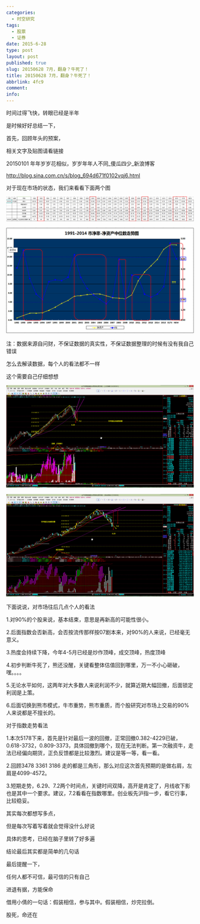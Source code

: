 ```yaml
---
categories:
  - 时空研究
tags:
  - 股票
  - 证券
date: 2015-6-28
type: post
layout: post
published: true
slug: 20150628 7月，翻身？牛死了！
title: 20150628 7月，翻身？牛死了！
abbrlink: 4fc9
comment:
info:
---
```

时间过得飞快，转眼已经是半年

是时候好好总结一下，

首先，回顾年头的预案​，

相关文字及贴图请看链接

20150101 年年岁岁花相似，岁岁年年人不同_傻瓜四少_新浪博客

http://blog.sina.com.cn/s/blog_694d671f0102vqj6.html

对于现在市场的状态，我们来看看下面两个图

![20150628-0](/images/20150628-0.jpeg)

![20150628-1](/images/20150628-1.jpeg)

​注：数据来源自问财，不保证数据的真实性，不保证数据整理的时候有没有我自己错误

​怎么去解读数据，每个人的看法都不一样

这个需要自己仔细想想

![20150628-2](/images/20150628-2.jpeg)

![20150628-3](/images/20150628-3.jpeg)

​下面说说，对市场往后几点个人的看法

1.对90%的个股来说，基本结束，意思是再新高的可能性很小。

2.后面指数会否新高，会否按流传那样按07剧本来，对90%的人来说，已经毫无意义。

3.热度会持续下降，今年4-5月已经是炒作顶峰，成交顶峰，热度顶峰

4.初步判断牛死了，熊还没醒，关键看整体估值回到哪里，万一不小心砸破，嘿。。。。

5.无论水平如何，这两年对大多数人来说利润不少，就算近期大幅回撤，后面锁定利润是上策​。

6.后面切换到熊市模式，牛市重势，熊市重质​，而个股研究对市场上交易的90%人来说都是不擅长的。


对于指数走势看法

1.本次5178下来，首先是针对最后一波的回撤，正常回撤0.382-4229已破，0.618-3732，0.809-3373​，具体回撤到哪个，现在无法判断。第一次融资牛，走法已经偏向期货，正负反馈都是比较激烈。建议是等一等，看一看。

2.回顾3478 3361  3186 走的都是三角形，那么对应这次首先预期的是做右肩，左肩是4099-4572。

3.短期走势，6.29、7.2两个时间点，关键时间双降，高开是肯定了，月线收下影也是其中一个要求。建议，7.2看看在指数哪里​。创业板先沪指一步，看它行事，比较稳妥。​


其实每次都想写多点，

但是每次写着写着就会觉得没什么好说

具体的思考，已经在脑子里转了好多遍

结论最后其实都是简单的几句话​

​最后提醒一下，

任何人都不可信，最可信的只有自己

进退有据，方能保命​​

借用小倩的一句话：假装相信，参与其中。假装相信，炒完拉倒。

股死，命还在